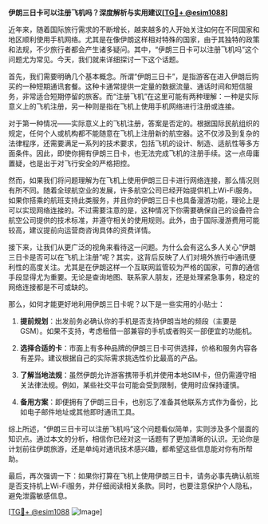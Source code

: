 **伊朗三日卡可以注册飞机吗？深度解析与实用建议[[TG💪+ @esim1088](https://t.me/s/esim1088)]**

近年来，随着国际旅行需求的不断增长，越来越多的人开始关注如何在不同国家和地区顺利使用手机网络。尤其是在像伊朗这样相对特殊的国家，由于其独特的政策和法规，不少旅行者都会产生诸多疑问。其中，“伊朗三日卡可以注册飞机吗”这个问题尤为常见。今天，我们就来详细探讨一下这个话题。

首先，我们需要明确几个基本概念。所谓“伊朗三日卡”，是指游客在进入伊朗后购买的一种短期通讯套餐。这种卡通常提供一定量的数据流量、通话时间和短信服务，非常适合短期停留的旅客。而“注册飞机”在这里可能有两种理解：一种是实际意义上的飞机注册，另一种则是指在飞机上使用手机网络进行注册或连接。

对于第一种情况——实际意义上的飞机注册，答案是否定的。根据国际民航组织的规定，任何个人或机构都不能随意在飞机上注册新的航空器。这不仅涉及到复杂的法律程序，还需要满足一系列的技术要求，包括飞机的设计、制造、适航性等多方面条件。因此，即使你拥有伊朗三日卡，也无法完成飞机的注册手续。这一点毋庸置疑，也是出于对飞行安全的严格把控。

然而，如果我们将问题理解为在飞机上使用伊朗三日卡进行网络连接，那么情况则有所不同。随着全球航空业的发展，许多航空公司已经开始提供机上Wi-Fi服务。如果你搭乘的航班支持此类服务，并且你的伊朗三日卡也具备漫游功能，理论上是可以实现网络连接的。不过需要注意的是，这种情况下你需要确保自己的设备符合航空公司提供的技术标准，并遵守相关的使用规则。此外，由于国际漫游费用可能较高，建议提前向运营商咨询具体的资费详情。

接下来，让我们从更广泛的视角来看待这一问题。为什么会有这么多人关心“伊朗三日卡是否可以在飞机上注册”呢？其实，这背后反映了人们对境外旅行中通讯便利性的高度关注。尤其是在伊朗这样一个互联网监管较为严格的国家，可靠的通信手段显得尤为重要。无论是查询地图、联系家人朋友，还是处理紧急事务，稳定的网络连接都是不可或缺的。

那么，如何才能更好地利用伊朗三日卡呢？以下是一些实用的小贴士：

1. **提前规划**：出发前务必确认你的手机是否支持伊朗当地的频段（主要是GSM）。如果不支持，考虑租借一部兼容的手机或者购买一部便宜的功能机。

2. **选择合适的卡**：市面上有多种品牌的伊朗三日卡可供选择，价格和服务内容各有差异。建议根据自己的实际需求挑选性价比最高的产品。

3. **了解当地法规**：虽然伊朗允许游客携带手机并使用本地SIM卡，但仍需遵守相关法律法规。例如，某些社交平台可能会受到限制，使用时应保持谨慎。

4. **备用方案**：即便拥有了伊朗三日卡，也别忘了准备其他联系方式作为备份，比如电子邮件地址或其他即时通讯工具。

综上所述，“伊朗三日卡可以注册飞机吗”这个问题看似简单，实则涉及多个层面的知识点。通过本文的分析，相信你已经对这一话题有了更加清晰的认识。无论你是计划前往伊朗旅游，还是单纯对通讯技术感兴趣，都希望这些信息能对你有所帮助。

最后，再次强调一下：如果你打算在飞机上使用伊朗三日卡，请务必事先确认航班是否支持机上Wi-Fi服务，并仔细阅读相关条款。同时，也要注意保护个人隐私，避免泄露敏感信息。

[[TG💪+ @esim1088](https://t.me/s/esim1088) ![Image](https://i.postimg.cc/4NQfJmqS/Snipaste-2025-05-13-00-14-12.png)]